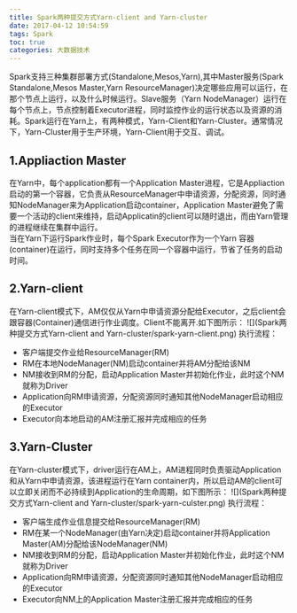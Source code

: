 ```yaml
---
title: Spark两种提交方式Yarn-client and Yarn-cluster
date: 2017-04-12 10:54:59
tags: Spark
toc: true
categories: 大数据技术
---
```

Spark支持三种集群部署方式(Standalone,Mesos,Yarn),其中Master服务(Spark Standalone,Mesos Master,Yarn ResourceManager)决定哪些应用可以运行，在那个节点上运行，以及什么时候运行。Slave服务（Yarn NodeManager）运行在每个节点上，节点控制着Executor进程，同时监控作业的运行状态以及资源的消耗。Spark运行在Yarn上，有两种模式，Yarn-Client和Yarn-Cluster。通常情况下，Yarn-Cluster用于生产环境，Yarn-Client用于交互、调试。
<!-- more -->
## 1.Appliaction Master ##
在Yarn中，每个application都有一个Application Master进程，它是Appliaction启动的第一个容器，它负责从ResourceManager中申请资源，分配资源，同时通知NodeManager来为Application启动container，Application Master避免了需要一个活动的client来维持，启动Applicatin的client可以随时退出，而由Yarn管理的进程继续在集群中运行。  
当在Yarn下运行Spark作业时，每个Spark Executor作为一个Yarn 容器(container)在运行，同时支持多个任务在同一个容器中运行，节省了任务的启动时间。
## 2.Yarn-client ##
在Yarn-client模式下，AM仅仅从Yarn中申请资源分配给Executor，之后client会跟容器(Container)通信进行作业调度。Client不能离开.如下图所示：
![](Spark两种提交方式Yarn-client and Yarn-cluster/spark-yarn-client.png)
执行流程：
- 客户端提交作业给ResourceManager(RM)
- RM在本地NodeManager(NM)启动container并将AM分配给该NM
- NM接收到RM的分配，启动Application Master并初始化作业，此时这个NM就称为Driver
- Application向RM申请资源，分配资源同时通知其他NodeManager启动相应的Executor
- Executor向本地启动的AM注册汇报并完成相应的任务
## 3.Yarn-Cluster ##
在Yarn-cluster模式下，driver运行在AM上，AM进程同时负责驱动Application和从Yarn中申请资源，该进程运行在Yarn container内，所以启动AM的client可以立即关闭而不必持续到Application的生命周期，如下图所示：
![](Spark两种提交方式Yarn-client and Yarn-cluster/spark-yarn-culster.png)
执行流程：
- 客户端生成作业信息提交给ResourceManager(RM)
- RM在某一个NodeManager(由Yarn决定)启动container并将Application Master(AM)分配给该NodeManager(NM)
- NM接收到RM的分配，启动Application Master并初始化作业，此时这个NM就称为Driver
- Application向RM申请资源，分配资源同时通知其他NodeManager启动相应的Executor
- Executor向NM上的Application Master注册汇报并完成相应的任务
